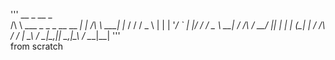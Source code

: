 '''
     __                     _     __     _   
  /\ \ \___ _   _ _ __ __ _| | /\ \ \___| |_ 
 /  \/ / _ \ | | | '__/ _` | |/  \/ / _ \ __|
/ /\  /  __/ |_| | | | (_| | / /\  /  __/ |_ 
\_\ \/ \___|\__,_|_|  \__,_|_\_\ \/ \___|\__|
'''                                             
                                      from scratch
